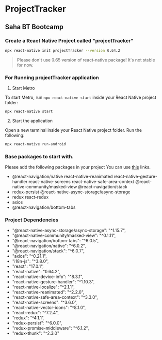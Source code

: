 # ProjectTracker 
## Saha BT Bootcamp

### Create a React Native Project called "projectTracker"
~~~bash
npx react-native init projectTracker --version 0.64.2
~~~
> Please don't use 0.65 version of react-native package! It's not stable for now.

### For Running projectTracker application
1. Start Metro

  To start Metro, run `npx react-native start` inside your React Native project folder:
  ~~~bash
  npx react-native start
  ~~~

2. Start the application

  Open a new terminal inside your React Native project folder. Run the following:
  ~~~bash
  npx react-native run-android
  ~~~
### Base packages to start with.
Please add the following packages in your project You can use [this](https://www.bigbinary.com/learn-react-native/initial-repo-configurations#base-packages-to-start-with) links.
* @react-navigation/native react-native-reanimated react-native-gesture-handler react-native-screens react-native-safe-area-context @react-native-community/masked-view @react-navigation/stack
* redux-persist @react-native-async-storage/async-storage
* redux react-redux
* axios
* @react-navigation/bottom-tabs
### Project Dependencies
* "@react-native-async-storage/async-storage": "^1.15.7",
* "@react-native-community/masked-view": "^0.1.11",
* "@react-navigation/bottom-tabs": "^6.0.5",
* "@react-navigation/native": "^6.0.2",
* "@react-navigation/stack": "^6.0.7",
* "axios": "^0.21.1",
* "i18n-js": "^3.8.0",
* "react": "17.0.1",
* "react-native": "0.64.2",
* "react-native-device-info": "^8.3.1",
* "react-native-gesture-handler": "^1.10.3",
* "react-native-localize": "^2.1.1",
* "react-native-reanimated": "^2.2.0",
* "react-native-safe-area-context": "^3.3.0",
* "react-native-screens": "^3.6.0",
* "react-native-vector-icons": "^8.1.0",
* "react-redux": "^7.2.4",
* "redux": "^4.1.1",
* "redux-persist": "^6.0.0",
* "redux-promise-middleware": "^6.1.2",
* "redux-thunk": "^2.3.0"
